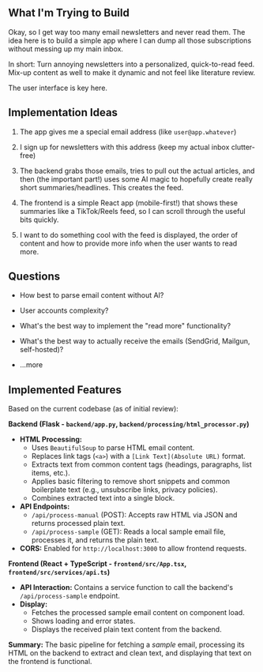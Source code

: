 ## What I'm Trying to Build

Okay, so I get way too many email newsletters and never read them. The idea here is to build a simple app where I can dump all those subscriptions without messing up my main inbox.

In short: Turn annoying newsletters into a personalized, quick-to-read feed. Mix-up content as well to make it dynamic and not feel like literature review.

The user interface is key here.

## Implementation Ideas

1. The app gives me a special email address (like `user@app.whatever`)

2.  I sign up for newsletters with this address (keep my actual inbox clutter-free)

3.  The backend grabs those emails, tries to pull out the actual articles, and then (the important part!) uses some AI magic to hopefully create really short summaries/headlines. This creates the feed.

4.  The frontend is a simple React app (mobile-first!) that shows these summaries like a TikTok/Reels feed, so I can scroll through the useful bits quickly.

5. I want to do something cool with the feed is displayed, the order of content and how to provide more info when the user wants to read more.


## Questions

*   How best to parse email content without AI?

*   User accounts complexity?

*   What's the best way to implement the "read more" functionality?

*   What's the best way to actually receive the emails (SendGrid, Mailgun, self-hosted)?

*   ...more


## Implemented Features

Based on the current codebase (as of initial review):

**Backend (Flask - `backend/app.py`, `backend/processing/html_processor.py`)**

*   **HTML Processing:**
    *   Uses `BeautifulSoup` to parse HTML email content.
    *   Replaces link tags (`<a>`) with a `[Link Text](Absolute URL)` format.
    *   Extracts text from common content tags (headings, paragraphs, list items, etc.).
    *   Applies basic filtering to remove short snippets and common boilerplate text (e.g., unsubscribe links, privacy policies).
    *   Combines extracted text into a single block.
*   **API Endpoints:**
    *   `/api/process-manual` (POST): Accepts raw HTML via JSON and returns processed plain text.
    *   `/api/process-sample` (GET): Reads a local sample email file, processes it, and returns the plain text.
*   **CORS:** Enabled for `http://localhost:3000` to allow frontend requests.

**Frontend (React + TypeScript - `frontend/src/App.tsx`, `frontend/src/services/api.ts`)**

*   **API Interaction:** Contains a service function to call the backend's `/api/process-sample` endpoint.
*   **Display:**
    *   Fetches the processed sample email content on component load.
    *   Shows loading and error states.
    *   Displays the received plain text content from the backend.

**Summary:** The basic pipeline for fetching a *sample* email, processing its HTML on the backend to extract and clean text, and displaying that text on the frontend is functional.

